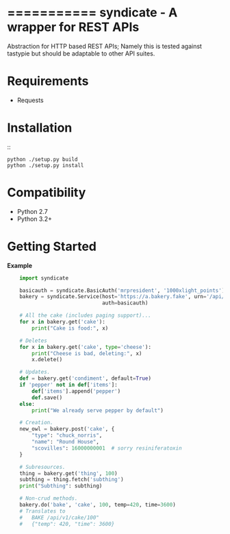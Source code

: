 ===========
syndicate - A wrapper for REST APIs
===========

Abstraction for HTTP based REST APIs;  Namely this is tested against tastypie
but should be adaptable to other API suites.


Requirements
========

* Requests


Installation
========
::

    python ./setup.py build
    python ./setup.py install


Compatibility
========

* Python 2.7
* Python 3.2+


Getting Started
========

**Example**

```python
    import syndicate

    basicauth = syndicate.BasicAuth('mrpresident', '1000xlight_points')
    bakery = syndicate.Service(host='https://a.bakery.fake', urn='/api/v1/',
                               auth=basicauth)

    # All the cake (includes paging support)...
    for x in bakery.get('cake'):
        print("Cake is food:", x)

    # Deletes
    for x in bakery.get('cake', type='cheese'):
        print("Cheese is bad, deleting:", x)
        x.delete()

    # Updates.
    def = bakery.get('condiment', default=True)
    if 'pepper' not in def['items']:
        def['items'].append('pepper')
        def.save()
    else:
        print("We already serve pepper by default")

    # Creation.
    new_owl = bakery.post('cake', {
        "type": "chuck_norris",
        "name": "Round House",
        "scovilles": 16000000001  # sorry resiniferatoxin
    }

    # Subresources.
    thing = bakery.get('thing', 100)
    subthing = thing.fetch('subthing')
    print("Subthing": subthing)

    # Non-crud methods.
    bakery.do('bake', 'cake', 100, temp=420, time=3600)
    # Translates to
    #   BAKE /api/v1/cake/100"
    #   {"temp": 420, "time": 3600}
```
